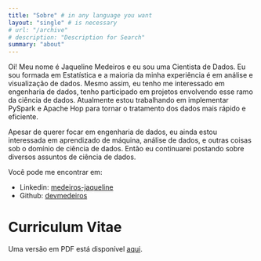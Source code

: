 ```yaml
---
title: "Sobre" # in any language you want
layout: "single" # is necessary
# url: "/archive"
# description: "Description for Search"
summary: "about"
---
```


Oi! Meu nome é Jaqueline Medeiros e eu sou uma Cientista de Dados. Eu sou formada em Estatística e a maioria da minha experiência é em análise e visualização de dados. Mesmo assim, eu tenho me interessado em engenharia de dados, tenho participado em projetos envolvendo esse ramo da ciência de dados. Atualmente estou trabalhando em implementar PySpark e Apache Hop para tornar o tratamento dos dados mais rápido e eficiente.

Apesar de querer focar em engenharia de dados, eu ainda estou interessada em aprendizado de máquina, análise de dados, e outras coisas sob o domínio de ciência de dados. Então eu continuarei postando sobre diversos assuntos de ciência de dados.

Você pode me encontrar em:

- Linkedin: [medeiros-jaqueline](https://www.linkedin.com/in/medeiros-jaqueline/)
- Github: [devmedeiros](https://github.com/devmedeiros)

# Curriculum Vitae

Uma versão em PDF está disponível [aqui](https://drive.google.com/file/d/1jfcE_6kaGs4IjJY_u0Btn98rALr2VbUI/view?usp=sharing).
